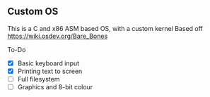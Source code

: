 ## Custom OS
This is a C and x86 ASM based OS, with a custom kernel
Based off https://wiki.osdev.org/Bare_Bones

To-Do
- [x] Basic keyboard input
- [x] Printing text to screen
- [ ] Full filesystem
- [ ] Graphics and 8-bit colour
